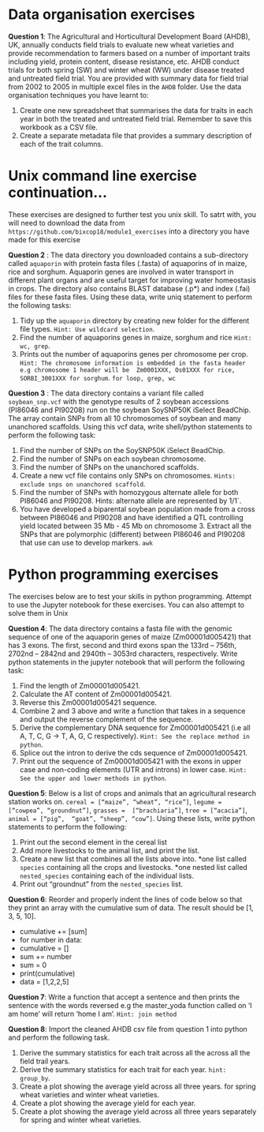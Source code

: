 # Data organisation exercises
**Question 1**: The Agricultural and Horticultural Development Board (AHDB), UK,  annually conducts field trials to evaluate new wheat varieties and provide recommendation to farmers based on a number of important traits including yield, protein content, disease resistance, etc. AHDB conduct trials for both spring (SW) and winter wheat (WW) under disease treated and untreated field trial. You are provided with summary data for field trial from 2002 to 2005 in multiple excel files in the `AHDB` folder. Use the data organisation techniques you have learnt to:  
1. Create one new spreadsheet that summarises the data for traits in each year in both the treated and untreated field trial. Remember to save this workbook as a CSV file.
2. Create a separate metadata file that provides a summary description of each of the trait columns.


# Unix command line exercise continuation...
These exercises are designed to further test you unix skill. To satrt with, you will need to download the data from `https://github.com/bixcop18/module1_exercises` into a directory you have made for this exercise 

**Question 2** : The data directory you downloaded contains a sub-directory called `aquaporin` with protein fasta files (.fasta) of aquaporins of in maize, rice and sorghum. Aquaporin genes are involved in water transport in different plant organs and are useful target for improving water homeostasis in crops. The directory also contains BLAST database (.p\*) and index (.fai) files for these fasta files. Using these data, write uniq statement to perform the following tasks:
1. Tidy up the `aquaporin` directory by creating new folder for the different file types. `Hint: Use wildcard selection`.
2. Find the number of aquaporins genes in maize, sorghum and rice `Hint: wc, grep`. 
3. Prints out the number of aquaporins genes per chromosome per crop. `Hint: The chromosome information is embedded in the fasta header e.g chromosome 1 header will be  Zm0001XXX, Os01XXX for rice, SORBI_3001XXX for sorghum`. `for loop, grep, wc`

**Question 3** : The data directory contains a variant file called `soybean_snp.vcf` with the genotype results of 2 soybean accessions (PI86046 and PI90208) run on the soybean SoySNP50K iSelect BeadChip. The array contain SNPs from all 10 chromosomes of soybean and many unanchored scaffolds. Using this vcf data, write shell/python statements to perform the following task:
1. Find the number of SNPs on the SoySNP50K iSelect BeadChip.
2. Find the number of SNPs on each soybean chromosome. 
3. Find the number of SNPs on the unanchored scaffolds.
4. Create a new vcf file contains only SNPs on chromosomes.  `Hints: exclude snps on unanchored scaffold`.
5. Find the number of SNPs with homozygous alternate allele for both PI86046 and PI90208. Hints: alternate allele are represented by 1/1`.
6. You have developed a biparental soybean population made from a cross between PI86046 and PI90208 and have identified a QTL controlling yield located between 35 Mb - 45 Mb on chromosome 3. Extract all the SNPs that are polymorphic (different) between PI86046 and PI90208 that use can use to develop markers. `awk`

# **Python programming exercises**
The exercises below are to test your skills in python programming. Attempt to use the Jupyter notebook for these exercises. You can also attempt to solve them in Unix

**Question 4**: The data directory contains a fasta file with the genomic sequence of one of the aquaporin genes of maize (Zm00001d005421) that has 3 exons. The first, second and third exons span the 133rd – 756th, 2702nd – 2842nd and 2940th – 3053rd characters, respectively. Write python statements in the jupyter notebook that will perform the following task:
1. Find the length of Zm00001d005421.
2. Calculate the AT content of Zm00001d005421.
3. Reverse this Zm00001d005421 sequence.
4. Combine 2 and 3 above and write a function that takes in a sequence and output the reverse complement of the sequence.
4. Derive the complementary DNA sequence for Zm00001d005421 (i.e all A, T, C, G -> T, A, G, C respectively). `Hint: See the replace method in python`.
5. Splice out the intron to derive the cds sequence of Zm00001d005421.
6. Print out the sequence of Zm00001d005421 with the exons in upper case and non-coding elements (UTR and introns) in lower case. `Hint: See the upper and lower methods in python`. 

**Question 5**: Below is a list of crops and animals that an agricultural research station  works on. 
`cereal = [“maize”, “wheat”, “rice”]`, `legume =  [“cowpea”, “groundnut”]`, `grasses =  [“brachiaria”]`, `tree = [“acacia”]`, `animal = [“pig”,  “goat”, “sheep”, “cow”]`. Using these lists, write python statements to perform the following:
1. Print out the second element in the cereal list 
2. Add more livestocks to the animal list, and print the list.
3. Create a new list that combines all the lists above into.
	*one list called `species` containing all the crops and livestocks.
	*one nested list called `nested_species` containing each of the individual lists.
4. Print out “groundnut” from the `nested_species` list.

**Question 6**: Reorder and properly indent the lines of code below so that they print an array with the cumulative sum of data. The result should be [1, 3, 5, 10].
* cumulative += [sum]
* for number in data:
* cumulative = []
* sum += number
* sum = 0
* print(cumulative)
* data = [1,2,2,5]

**Question 7**: Write a function that accept a sentence and then prints the sentence with the words reversed e.g the master_yoda function called on ‘I am home’ will return ‘home I am’. `Hint: join method`


**Question 8**: Import the cleaned AHDB csv file from question 1 into python and perform the following task.
1. Derive the summary statistics for each trait across all the across all the field trail years.
2. Derive the summary statistics for each trait for each year. `hint: group_by`.
3. Create a plot showing the average yield across all three years.  for spring wheat varieties and winter wheat varieties.
4. Create a plot showing the average yield for each year.
5. Create a plot showing the average yield across all three years separately for spring and winter wheat varieties.




